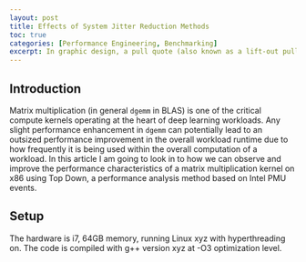 ```yaml
---
layout: post
title: Effects of System Jitter Reduction Methods 
toc: true
categories: [Performance Engineering, Benchmarking]
excerpt: In graphic design, a pull quote (also known as a lift-out pull quote) is a key phrase, quotation, or excerpt that has been pulled from an article and used as a page layout graphic element, serving to entice readers into the article or to highlight a key topic.
---
```


## Introduction

Matrix multiplication (in general `dgemm` in BLAS) is one of the critical compute 
kernels operating at the heart of deep learning workloads. Any slight performance 
enhancement in `dgemm` can potentially lead to an outsized performance improvement 
in the overall workload runtime due to how frequently it is being used within the
overall computation of a workload. In this article I am going to look in to how we
can observe and improve the performance characteristics of a matrix multiplication
kernel on x86 using Top Down, a performance analysis method based on Intel PMU events. 

## Setup

The hardware is i7, 64GB memory, running Linux xyz with hyperthreading on. 
The code is compiled with g++ version xyz at -O3 optimization level.

<!--

## Introduction

In graphic design, a pull quote (also known as a lift-out pull quote) is a key phrase, quotation, or excerpt that has been pulled from an article and used as a page layout graphic element, serving to entice readers into the article or to highlight a key topic. {% include pullquote.html quote="It is typically placed in a larger or distinctive typeface and on the same page." %} Pull quotes are often used in magazine and newspaper articles, annual reports, and brochures, as well as on the web. They can add visual interest to text-heavy pages with few images or illustrations.

### Sub Intro

Placement of a pull quote on a page may be defined in a publication's or website's style guide. Such a typographic device may or may not be aligned with a column on the page. Some designers, for example, choose not to align the quote. In that case, the quotation cuts into two or more columns, as in the example shown. Because the pull quote invites the reader to read about the highlighted material, the pull quote should appear before the text it cites and, generally, fairly close to it.

Pull quotes need not be a verbatim copy of the text being quoted; depending on a publication's house style, pull quotes may be abbreviated for space or paraphrased for clarity, with or without indication.

## Body

A disadvantage of pull quotes as a design element is that they can disrupt the reading process of readers invested in reading the text sequentially by drawing attention to ghost fragments out of context. At the other extreme, when pull quotes are used to break up what would otherwise be a formless wall of text, pull quote can serve as visual landmarks to help the reader maintain a sense of sequence and place.

-->
